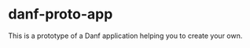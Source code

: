 danf-proto-app
==============

This is a prototype of a Danf application helping you to create your own.
